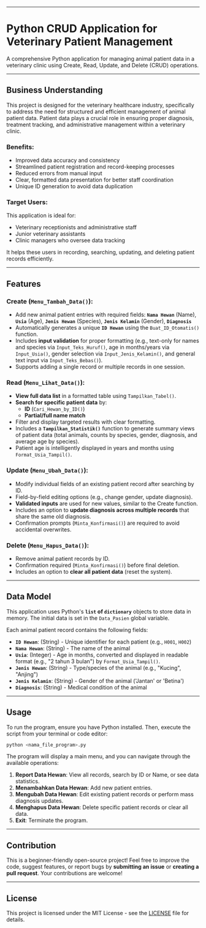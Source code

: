 -----

# Python CRUD Application for Veterinary Patient Management

A comprehensive Python application for managing animal patient data in a veterinary clinic using Create, Read, Update, and Delete (CRUD) operations.

-----

## Business Understanding

This project is designed for the veterinary healthcare industry, specifically to address the need for structured and efficient management of animal patient data. Patient data plays a crucial role in ensuring proper diagnosis, treatment tracking, and administrative management within a veterinary clinic.

### Benefits:

  * Improved data accuracy and consistency
  * Streamlined patient registration and record-keeping processes
  * Reduced errors from manual input
  * Clear, formatted data presentation for better staff coordination
  * Unique ID generation to avoid data duplication

### Target Users:

This application is ideal for:

  * Veterinary receptionists and administrative staff
  * Junior veterinary assistants
  * Clinic managers who oversee data tracking

It helps these users in recording, searching, updating, and deleting patient records efficiently.

-----

## Features

### Create (`Menu_Tambah_Data()`):

  * Add new animal patient entries with required fields: **`Nama Hewan`** (Name), **`Usia`** (Age), **`Jenis Hewan`** (Species), **`Jenis Kelamin`** (Gender), **`Diagnosis`**
  * Automatically generates a unique **`ID Hewan`** using the `Buat_ID_Otomatis()` function.
  * Includes **input validation** for proper formatting (e.g., text-only for names and species via `Input_Teks_Huruf()`, age in months/years via `Input_Usia()`, gender selection via `Input_Jenis_Kelamin()`, and general text input via `Input_Teks_Bebas()`).
  * Supports adding a single record or multiple records in one session.

### Read (`Menu_Lihat_Data()`):

  * **View full data list** in a formatted table using `Tampilkan_Tabel()`.
  * **Search for specific patient data** by:
      * **ID** (`Cari_Hewan_by_ID()`)
      * **Partial/full name match**
  * Filter and display targeted results with clear formatting.
  * Includes a **`Tampilkan_Statistik()`** function to generate summary views of patient data (total animals, counts by species, gender, diagnosis, and average age by species).
  * Patient age is intelligently displayed in years and months using `Format_Usia_Tampil()`.

### Update (`Menu_Ubah_Data()`):

  * Modify individual fields of an existing patient record after searching by ID.
  * Field-by-field editing options (e.g., change gender, update diagnosis).
  * **Validated inputs** are used for new values, similar to the Create function.
  * Includes an option to **update diagnosis across multiple records** that share the same old diagnosis.
  * Confirmation prompts (`Minta_Konfirmasi()`) are required to avoid accidental overwrites.

### Delete (`Menu_Hapus_Data()`):

  * Remove animal patient records by ID.
  * Confirmation required (`Minta_Konfirmasi()`) before final deletion.
  * Includes an option to **clear all patient data** (reset the system).

-----

## Data Model

This application uses Python's **`list` of `dictionary`** objects to store data in memory. The initial data is set in the `Data_Pasien` global variable.

Each animal patient record contains the following fields:

  * **`ID Hewan`**: (String) - Unique identifier for each patient (e.g., `H001`, `H002`)
  * **`Nama Hewan`**: (String) - The name of the animal
  * **`Usia`**: (Integer) - Age in months, converted and displayed in readable format (e.g., "2 tahun 3 bulan") by `Format_Usia_Tampil()`.
  * **`Jenis Hewan`**: (String) - Type/species of the animal (e.g., "Kucing", "Anjing")
  * **`Jenis Kelamin`**: (String) - Gender of the animal ('Jantan' or 'Betina')
  * **`Diagnosis`**: (String) - Medical condition of the animal

-----

## Usage

To run the program, ensure you have Python installed. Then, execute the script from your terminal or code editor:

```bash
python <nama_file_program>.py
```

The program will display a main menu, and you can navigate through the available operations:

1.  **Report Data Hewan**: View all records, search by ID or Name, or see data statistics.
2.  **Menambahkan Data Hewan**: Add new patient entries.
3.  **Mengubah Data Hewan**: Edit existing patient records or perform mass diagnosis updates.
4.  **Menghapus Data Hewan**: Delete specific patient records or clear all data.
5.  **Exit**: Terminate the program.

-----

## Contribution

This is a beginner-friendly open-source project! Feel free to improve the code, suggest features, or report bugs by **submitting an issue** or **creating a pull request**. Your contributions are welcome!

-----

## License

This project is licensed under the MIT License - see the [LICENSE](https://github.com/Quinntes/Bootcamp/blob/3f044767832a246c6555e5e3d90aa248919d4538/LICENSE) file for details.
